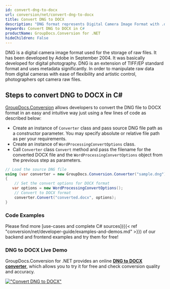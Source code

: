 ```yaml
---
id: convert-dng-to-docx
url: conversion/net/convert-dng-to-docx
title: Convert DNG to DOCX
description: "DNG format represents Digital Camera Image Format with .dng extension. Learn how to convert DNG to DOCX file programmatically in C# language using GroupDocs.Conversion for .NET library."
keywords: Convert DNG to DOCX in C#
productName: GroupDocs.Conversion for .NET
hideChildren: False
---
```


DNG is a digital camera image format used for the storage of raw files. It has been developed by Adobe in September 2004. It was basically developed for digital photography. DNG is an extension of TIFF/EP standard format and uses metadata significantly. In order to manipulate raw data from digital cameras with ease of flexibility and artistic control, photographers opt camera raw files.

## Steps to convert DNG to DOCX in C#

[GroupDocs.Conversion](https://products.groupdocs.com/conversion/net) allows developers to convert the DNG file to DOCX format in an easy and intuitive way just using a few lines of code as described below:

* Create an instance of `Converter` class and pass source DNG file path as a constructor parameter. You may specify absolute or relative file path as per your requirements. 
* Create an instance of `WordProcessingConvertOptions` class.
* Call `Converter` class `Convert` method and pass the filename for the converted DOCX file and the `WordProcessingConvertOptions` object from the previous step as parameters.

```csharp
// Load the source DNG file
using (var converter = new GroupDocs.Conversion.Converter("sample.dng"))
{
    // Set the convert options for DOCX format
   var options = new WordProcessingConvertOptions();
    // Convert to DOCX format
    converter.Convert("converted.docx", options);
}
```

### Code Examples

Please find more [use-cases and complete C# sources]({{< ref "conversion/net/developer-guide/examples-and-demos.md" >}}) of our backend and frontend examples and try them for free!

### DNG to DOCX Live Demo

GroupDocs.Conversion for .NET provides an online [**DNG to DOCX converter**](https://products.groupdocs.app/conversion/dng-to-docx), which allows you to try it for free and check conversion quality and accuracy.

[!["Convert DNG to DOCX"](conversion/net/images/convert-to-docx/convert-dng-to-docx.png)](https://products.groupdocs.app/conversion/dng-to-docx)